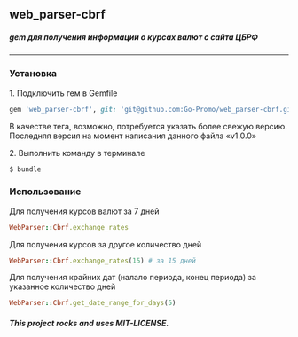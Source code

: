 ## web_parser-cbrf

##### gem для получения информации о курсах валют с сайта ЦБРФ
---

### Установка

1\. Подключить гем в Gemfile

```ruby
gem 'web_parser-cbrf', git: 'git@github.com:Go-Promo/web_parser-cbrf.git', tag: 'v1.0.0'
```

В качестве тега, возможно, потребуется указать более свежую версию. Последняя версия на момент написания данного файла «v1.0.0»

2\. Выполнить команду в терминале 

```bash
$ bundle
```

### Использование

Для получения курсов валют за 7 дней

```ruby
WebParser::Cbrf.exchange_rates
```

Для получения курсов за другое количество дней

```ruby
WebParser::Cbrf.exchange_rates(15) # за 15 дней
```

Для получения крайних дат (налало периода, конец периода) за указанное количество дней

```ruby
WebParser::Cbrf.get_date_range_for_days(5)
```

###### **This project rocks and uses MIT-LICENSE.**
